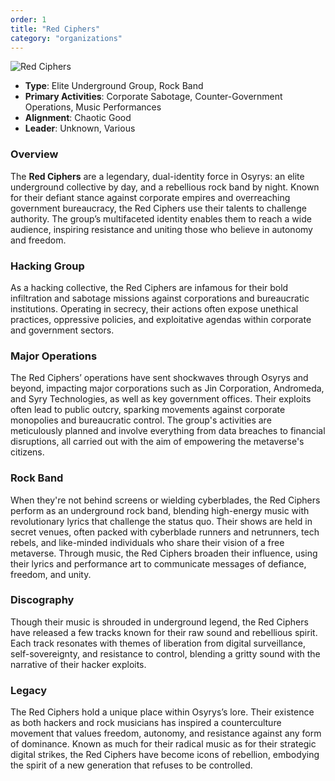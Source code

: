 ```yaml
---
order: 1
title: "Red Ciphers"
category: "organizations"
---
```


![Red Ciphers](/images/red-ciphers.webp)

- **Type**: Elite Underground Group, Rock Band
- **Primary Activities**: Corporate Sabotage, Counter-Government Operations, Music Performances
- **Alignment**: Chaotic Good
- **Leader**: Unknown, Various

### Overview

The **Red Ciphers** are a legendary, dual-identity force in Osyrys: an elite underground collective by day, and a
rebellious rock band by night. Known for their defiant stance against corporate empires and overreaching government
bureaucracy, the Red Ciphers use their talents to challenge authority. The group’s multifaceted identity enables them to
reach a wide audience, inspiring resistance and uniting those who believe in autonomy and freedom.

### Hacking Group

As a hacking collective, the Red Ciphers are infamous for their bold infiltration and sabotage missions against
corporations and bureaucratic institutions. Operating in secrecy, their actions often expose unethical practices,
oppressive policies, and exploitative agendas within corporate and government sectors.

### Major Operations

The Red Ciphers’ operations have sent shockwaves through Osyrys and beyond, impacting major corporations such as Jin
Corporation, Andromeda, and Syry Technologies, as well as key government offices. Their exploits often lead to public
outcry, sparking movements against corporate monopolies and bureaucratic control. The group's activities are
meticulously planned and involve everything from data breaches to financial disruptions, all carried out with the aim of
empowering the metaverse's citizens.

### Rock Band

When they're not behind screens or wielding cyberblades, the Red Ciphers perform as an underground rock band, blending
high-energy music with revolutionary lyrics that challenge the status quo. Their shows are held in secret venues, often
packed with cyberblade runners and netrunners, tech rebels, and like-minded individuals who share their vision of a free
metaverse. Through music, the Red Ciphers broaden their influence, using their lyrics and performance art to communicate
messages of defiance, freedom, and unity.

### Discography

Though their music is shrouded in underground legend, the Red Ciphers have released a few tracks known for their raw
sound and rebellious spirit. Each track resonates with themes of liberation from digital surveillance, self-sovereignty,
and resistance to control, blending a gritty sound with the narrative of their hacker exploits.

### Legacy

The Red Ciphers hold a unique place within Osyrys’s lore. Their existence as both hackers and rock musicians has
inspired a counterculture movement that values freedom, autonomy, and resistance against any form of dominance. Known as
much for their radical music as for their strategic digital strikes, the Red Ciphers have become icons of rebellion,
embodying the spirit of a new generation that refuses to be controlled.